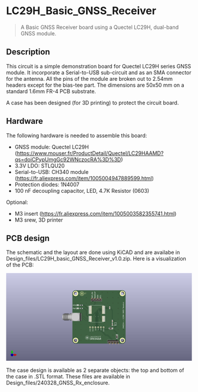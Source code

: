 # LC29H_Basic_GNSS_Receiver
> A Basic GNSS Receiver board using a Quectel LC29H, dual-band GNSS module.

## Description
This circuit is a simple demonstration board for Quectel LC29H series GNSS module. It incorporate a Serial-to-USB sub-circuit and as an SMA connector for the antenna. All the pins of the module are broken out to 2.54mm headers except for the bias-tee part.
The dimensions are 50x50 mm on a standard 1.6mm FR-4 PCB substrate.

A case has been designed (for 3D printing) to protect the circuit board.

## Hardware
The following hardware is needed to assemble this board:
  - GNSS module: Quectel LC29H (https://www.mouser.fr/ProductDetail/Quectel/LC29HAAMD?qs=doiCPypUmgGc92WNczocRA%3D%3D)
  - 3.3V LDO: STLQU20
  - Serial-to-USB: CH340 module (https://fr.aliexpress.com/item/1005004947889599.html)
  - Protection diodes: 1N4007
  - 100 nF decoupling capacitor, LED, 4.7K Resistor (0603)

Optional:
  - M3 insert (https://fr.aliexpress.com/item/1005003582355741.html)
  - M3 srew, 3D printer

## PCB design
The schematic and the layout are done using KiCAD and are availabe in Design_files/LC29H_basic_GNSS_Receiver_v1.0.zip.
Here is a visualization of the PCB:

<p>
  <img src="img/LC29H_basic_top.png" alt="PCB render" width="600"/>
</p>

The case design is available as 2 separate objects: the top and bottom of the case in .STL format. These files are available in Design_files/240328_GNSS_Rx_enclosure.